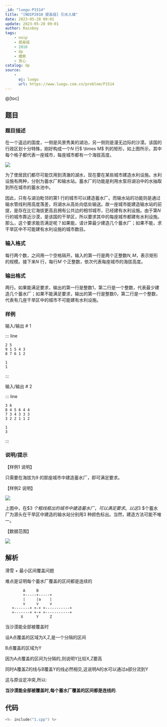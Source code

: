 ```yaml
---
_id: "luogu-P1514"
title: "[NOIP2010 提高组] 引水入城"
date: 2023-05-28 09:01
update: 2023-05-28 09:01
author: Rainboy
tags:
    - noip
    - 提高组
    - 2010
    - dp
    - 搜索
    - 贪心
catalog: dp
source: 
    - 
      oj: luogu
      url: https://www.luogu.com.cn/problem/P1514
---
```


@[toc]

## 题目



### 题目描述

在一个遥远的国度，一侧是风景秀美的湖泊，另一侧则是漫无边际的沙漠。该国的行政区划十分特殊，刚好构成一个$N$ 行$ \times M$ 列的矩形，如上图所示，其中每个格子都代表一座城市，每座城市都有一个海拔高度。

 ![](https://cdn.luogu.com.cn/upload/pic/299.png) 

为了使居民们都尽可能饮用到清澈的湖水，现在要在某些城市建造水利设施。水利设施有两种，分别为蓄水厂和输水站。蓄水厂的功能是利用水泵将湖泊中的水抽取到所在城市的蓄水池中。

因此，只有与湖泊毗邻的第$1$ 行的城市可以建造蓄水厂。而输水站的功能则是通过输水管线利用高度落差，将湖水从高处向低处输送。故一座城市能建造输水站的前提，是存在比它海拔更高且拥有公共边的相邻城市，已经建有水利设施。由于第$N$ 行的城市靠近沙漠，是该国的干旱区，所以要求其中的每座城市都建有水利设施。那么，这个要求能否满足呢？如果能，请计算最少建造几个蓄水厂；如果不能，求干旱区中不可能建有水利设施的城市数目。




### 输入格式
每行两个数，之间用一个空格隔开。输入的第一行是两个正整数$N,M$，表示矩形的规模。接下来$N$ 行，每行$M$ 个正整数，依次代表每座城市的海拔高度。




### 输出格式

两行。如果能满足要求，输出的第一行是整数$1$，第二行是一个整数，代表最少建造几个蓄水厂；如果不能满足要求，输出的第一行是整数$0$，第二行是一个整数，代表有几座干旱区中的城市不可能建有水利设施。




### 样例



输入/输出 # 1

::: line
```
2 5
9 1 5 4 3
8 7 6 1 2

```

```
1
1

```
:::

输入/输出 # 2

::: line
```
3 6
8 4 5 6 4 4
7 3 4 3 3 3
3 2 2 1 1 2
```

```
1
3
```
:::





### 说明/提示
【样例1 说明】

只需要在海拔为$9$ 的那座城市中建造蓄水厂，即可满足要求。

【样例2 说明】

 ![](https://cdn.luogu.com.cn/upload/pic/300.png) 

上图中，在$3 $个粗线框出的城市中建造蓄水厂，可以满足要求。以这$3 $个蓄水厂为源头在干旱区中建造的输水站分别用3 种颜色标出。当然，建造方法可能不唯一。

【数据范围】

![](https://cdn.luogu.com.cn/upload/pic/301.png)



## 解析

滑雪 + 最小区间覆盖问题

难点是证明每个蓄水厂覆盖的区间都是连续的


````
        A     B
        +-----+-----+
        |     |a    |
        v     v     v
   +-------+ +-+ +-----------+
   +-------+ +-+ +-----------+
       X      Y     Z
````

当沙漠能全部被覆盖时

设A点覆盖的区域为X,Z,是一个分隔的区间

B点覆盖的区域为Y

因为A点覆盖的区间为分隔的,则说明Y比较X,Z要高

同时A覆盖Z的线与B覆盖Y的线必然相交,这说明A的水可以通过a部分流到Y

这与原设定冲突,所以:

**当沙漠能全部被覆盖时,每个蓄水厂覆盖的区间都是连线的**.

## 代码

```c
<%- include("1.cpp") %>
```
